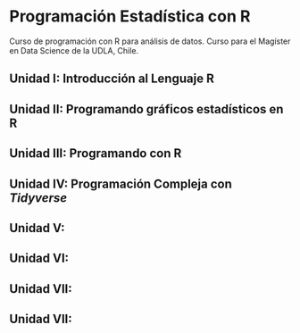 # Programación Estadística con R

Curso de programación con R para análisis de datos. Curso para el Magíster en Data Science de la UDLA, Chile.

## Unidad I:  Introducción al Lenguaje R

## Unidad II: Programando gráficos estadísticos en R

## Unidad III: Programando con R

## Unidad IV: Programación Compleja con *Tidyverse*

## Unidad V:

## Unidad VI:

## Unidad VII:

## Unidad VII:


